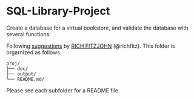# SQL-Library-Project
Create a database for a virtual bookstore, and validate the database with several functions.

Following [suggestions](http://nicercode.github.io/blog/2013-04-05-projects/) by [RICH FITZJOHN](http://nicercode.github.io/about/#Team) (@richfitz). This folder is orgarnized as follows.

```
proj/
├── doc/
├── output/
└── README.md/
```

Please see each subfolder for a README file.
